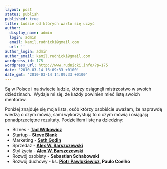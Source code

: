```yaml
---
layout: post
status: publish
published: true
title: Ludzie od których warto się uczyć
author:
  display_name: admin
  login: admin
  email: kamil.rudnicki@gmail.com
  url: ''
author_login: admin
author_email: kamil.rudnicki@gmail.com
wordpress_id: 175
wordpress_url: http://www.rudnicki.info/?p=175
date: '2010-03-14 16:09:33 +0100'
date_gmt: '2010-03-14 14:09:33 +0100'
---
```

<p>Są w Polsce i na świecie ludzie, którzy osiągnęli mistrzostwo w swoich dziedzinach.  Wydaje mi się, że każdy powinien mieć listę swoich mentorów.</p>
<p>Poniżej znajduje się moja lista, osób którzy osobiście uważam, że naprawdę wiedzą o czym mówią, sami wykorzystują to o czym mówią i osiągają ponadprzeciętne rezultaty. Podzieliłem listę na dziedziny:</p>
<ul>
<li>Biznes - <strong><a href="http://linkbusiness.eu/Content/index/059b250767ade8a8">Tad Witkowicz</a></strong></li>
<li>Startup - <strong><a href="http://steveblank.com">Steve Blank</a></strong></li>
<li>Marketing - <strong><a href="http://sethgodin.typepad.com/">Seth Godin</a></strong></li>
<li>Sprzedaż - <strong><a href="http://alexba.eu/">Alex W. Barszczewski</a></strong></li>
<li>Styl życia - <strong><a href="http://alexba.eu/">Alex W. Barszczewski</a></strong></li>
<li>Rozwój osobisty - <strong>Sebastian Schabowski</strong></li>
<li>Rozwój duchowy - ks. <strong><a href="http://www.kazaniaksiedzapiotra.pl/">Piotr</a></strong><a href="http://www.kazaniaksiedzapiotra.pl/"> </a><em style="font-weight: bold; font-style: normal;"><a href="http://www.kazaniaksiedzapiotra.pl/">Pawlukiewicz</a>, Paulo Coelho</em></li>
</ul>
